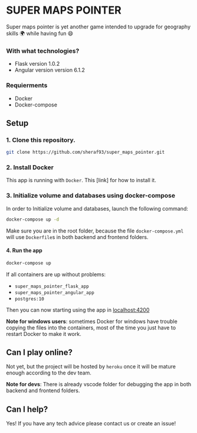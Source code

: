 # SUPER MAPS POINTER

Super maps pointer is yet another game intended to upgrade for geography skills :earth_africa: while having fun :smile:

### With what technologies?

* Flask version 1.0.2
* Angular version version 6.1.2

### Requierments

* Docker
* Docker-compose

## Setup

### 1. Clone this repository. 

```bash
git clone https://github.com/sheraf93/super_maps_pointer.git
```

### 2. Install Docker

This app is running with `Docker`. This [link] for how to install it.

### 3. Initialize volume and databases using docker-compose

In order to Initialize volume and databases, launch the following command:

```bash
docker-compose up -d
```

Make sure you are in the root folder, because the file `docker-compose.yml` will use `Dockerfile`s in both backend and frontend folders.

#### 4. Run the app

```bash
docker-compose up
```

If all containers are up without problems:
  - `super_maps_pointer_flask_app`
  - `super_maps_pointer_angular_app`
  - `postgres:10`

Then you can now starting using the app in [localhost:4200](http://127.0.0.1:4200)

**Note for windows users**: sometimes Docker for windows have trouble copying the files into the containers, most of the time you just have to restart Docker to make it work.

## Can I play online?

Not yet, but the project will be hosted by `heroku` once it will be mature enough according to the dev team.

**Note for devs**: There is already vscode folder for debugging the app in both backend and frontend folders. 

## Can I help?

Yes! If you have any tech advice please contact us or create an issue!
